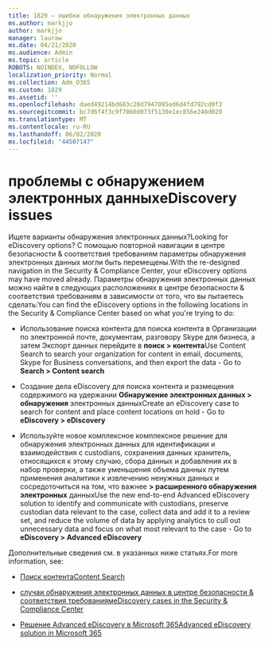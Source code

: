 ```yaml
---
title: 1829 — ошибки обнаружения электронных данных
ms.author: markjjo
author: markjjo
manager: lauraw
ms.date: 04/21/2020
ms.audience: Admin
ms.topic: article
ROBOTS: NOINDEX, NOFOLLOW
localization_priority: Normal
ms.collection: Adm_O365
ms.custom: 1829
ms.assetid: ''
ms.openlocfilehash: daed49214bd683c28d7947095ed6d4fd792cd0f3
ms.sourcegitcommit: bc7d6f4f3c9f7060d073f5130e1ec856e248d020
ms.translationtype: MT
ms.contentlocale: ru-RU
ms.lasthandoff: 06/02/2020
ms.locfileid: "44507147"
---
```

# <a name="ediscovery-issues"></a><span data-ttu-id="d096d-102">проблемы с обнаружением электронных данных</span><span class="sxs-lookup"><span data-stu-id="d096d-102">eDiscovery issues</span></span>

<span data-ttu-id="d096d-103">Ищете варианты обнаружения электронных данных?</span><span class="sxs-lookup"><span data-stu-id="d096d-103">Looking for eDiscovery options?</span></span> <span data-ttu-id="d096d-104">С помощью повторной навигации в центре безопасности & соответствия требованиям параметры обнаружения электронных данных могли быть перемещены.</span><span class="sxs-lookup"><span data-stu-id="d096d-104">With the re-designed navigation in the Security & Compliance Center, your eDiscovery options may have moved already.</span></span>  <span data-ttu-id="d096d-105">Параметры обнаружения электронных данных можно найти в следующих расположениях в центре безопасности & соответствия требованиям в зависимости от того, что вы пытаетесь сделать:</span><span class="sxs-lookup"><span data-stu-id="d096d-105">You can find the eDiscovery options in the following locations in the Security & Compliance Center based on what you're trying to do:</span></span>

- <span data-ttu-id="d096d-106">Использование поиска контента для поиска контента в Организации по электронной почте, документам, разговору Skype для бизнеса, а затем Экспорт данных перейдите в **поиск > контента**</span><span class="sxs-lookup"><span data-stu-id="d096d-106">Use Content Search to search your organization for content in email, documents, Skype for Business conversations, and then export the data - Go to **Search > Content search**</span></span>

- <span data-ttu-id="d096d-107">Создание дела eDiscovery для поиска контента и размещения содержимого на удержании **Обнаружение электронных данных > обнаружения** электронных данных</span><span class="sxs-lookup"><span data-stu-id="d096d-107">Create an eDiscovery case to search for content and place content locations on hold - Go to **eDiscovery > eDiscovery**</span></span>

- <span data-ttu-id="d096d-108">Используйте новое комплексное комплексное решение для обнаружения электронных данных для идентификации и взаимодействия с custodians, сохранения данных хранитель, относящихся к этому случаю, сбора данных и добавления их в набор проверки, а также уменьшения объема данных путем применения аналитики к извлечению ненужных данных и сосредоточиться на том, что важнее **> расширенного обнаружения электронных** данных</span><span class="sxs-lookup"><span data-stu-id="d096d-108">Use the new end-to-end Advanced eDiscovery solution to identify and communicate with custodians, preserve custodian data relevant to the case, collect data and add it to a review set, and reduce the volume of data by applying analytics to cull out unnecessary data and focus on what most relevant to the case -  Go to **eDiscovery > Advanced eDiscovery**</span></span>

<span data-ttu-id="d096d-109">Дополнительные сведения см. в указанных ниже статьях.</span><span class="sxs-lookup"><span data-stu-id="d096d-109">For more information, see:</span></span>

- [<span data-ttu-id="d096d-110">Поиск контента</span><span class="sxs-lookup"><span data-stu-id="d096d-110">Content Search</span></span>](https://docs.microsoft.com/microsoft-365/compliance/content-search)

- [<span data-ttu-id="d096d-111">случаи обнаружения электронных данных в центре безопасности & соответствия требованиям</span><span class="sxs-lookup"><span data-stu-id="d096d-111">eDiscovery cases in the Security & Compliance Center</span></span>](https://docs.microsoft.com/microsoft-365/compliance/ediscovery-cases)

- [<span data-ttu-id="d096d-112">Решение Advanced eDiscovery в Microsoft 365</span><span class="sxs-lookup"><span data-stu-id="d096d-112">Advanced eDiscovery solution in Microsoft 365</span></span>](https://docs.microsoft.com/microsoft-365/compliance/overview-ediscovery-20)
